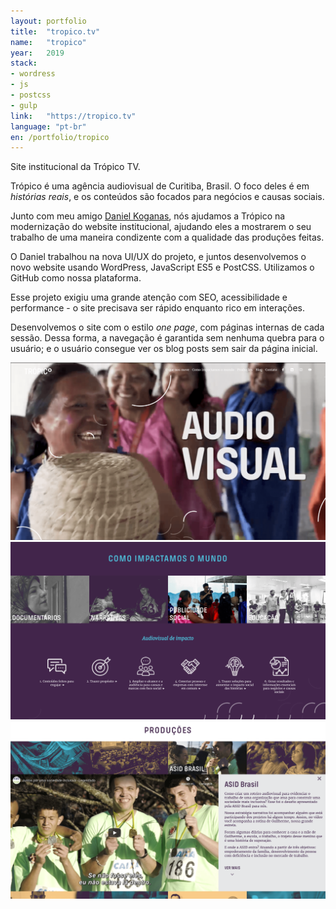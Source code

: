 ```yaml
---
layout: portfolio
title:  "tropico.tv"
name:   "tropico"
year:   2019
stack:
- wordress
- js
- postcss
- gulp
link:   "https://tropico.tv"
language: "pt-br"
en: /portfolio/tropico
---
```

Site institucional da Trópico TV.
<!--more-->
Trópico é uma agência audiovisual de Curitiba, Brasil. O foco deles é em _histórias reais_, e os conteúdos são focados para negócios e causas sociais.

Junto com meu amigo [Daniel Koganas](https://koganas.com/), nós ajudamos a Trópico na modernização do website institucional, ajudando eles a mostrarem o seu trabalho de uma maneira condizente com a qualidade das produções feitas.

O Daniel trabalhou na nova UI/UX do projeto, e juntos desenvolvemos o novo website usando WordPress, JavaScript ES5 e PostCSS. Utilizamos o GitHub como nossa plataforma.

Esse projeto exigiu uma grande atenção com SEO, acessibilidade e performance - o site precisava ser rápido enquanto rico em interações.

Desenvolvemos o site com o estilo _one page_, com páginas internas de cada sessão. Dessa forma, a navegação é garantida sem nenhuma quebra para o usuário; e o usuário consegue ver os blog posts sem sair da página inicial.

![Captura de tela do Tropico.tv](/img/portfolio/tropico/tropico1.png)
![Captura de tela do Tropico.tv](/img/portfolio/tropico/tropico2.png)
![Captura de tela do Tropico.tv](/img/portfolio/tropico/tropico3.png)
